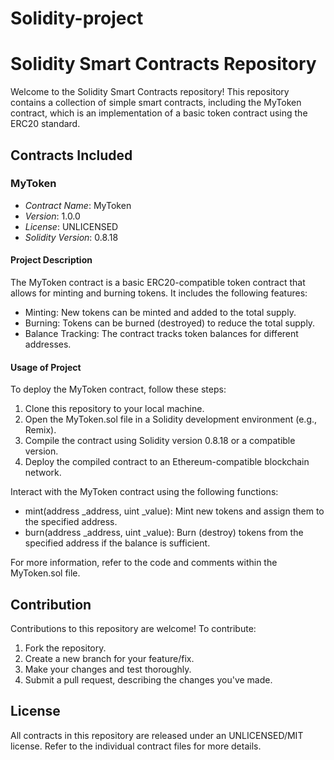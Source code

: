 # Solidity-project
# Solidity Smart Contracts Repository

Welcome to the Solidity Smart Contracts repository! This repository contains a collection of simple smart contracts, including the MyToken contract, which is an implementation of a basic token contract using the ERC20 standard.

## Contracts Included

### MyToken

- *Contract Name*: MyToken
- *Version*: 1.0.0
- *License*: UNLICENSED
- *Solidity Version*: 0.8.18

#### Project Description

The MyToken contract is a basic ERC20-compatible token contract that allows for minting and burning tokens. It includes the following features:

- Minting: New tokens can be minted and added to the total supply.
- Burning: Tokens can be burned (destroyed) to reduce the total supply.
- Balance Tracking: The contract tracks token balances for different addresses.

#### Usage of Project

To deploy the MyToken contract, follow these steps:

1. Clone this repository to your local machine.
2. Open the MyToken.sol file in a Solidity development environment (e.g., Remix).
3. Compile the contract using Solidity version 0.8.18 or a compatible version.
4. Deploy the compiled contract to an Ethereum-compatible blockchain network.

Interact with the MyToken contract using the following functions:

- mint(address _address, uint _value): Mint new tokens and assign them to the specified address.
- burn(address _address, uint _value): Burn (destroy) tokens from the specified address if the balance is sufficient.

For more information, refer to the code and comments within the MyToken.sol file.

## Contribution 

Contributions to this repository are welcome! To contribute:

1. Fork the repository.
2. Create a new branch for your feature/fix.
3. Make your changes and test thoroughly.
4. Submit a pull request, describing the changes you've made.

## License 

All contracts in this repository are released under an UNLICENSED/MIT license. Refer to the individual contract files for more details.
